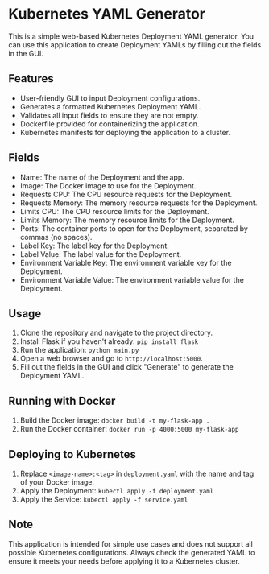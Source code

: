 # Kubernetes YAML Generator

This is a simple web-based Kubernetes Deployment YAML generator. You can use this application to create Deployment YAMLs by filling out the fields in the GUI.

## Features

- User-friendly GUI to input Deployment configurations.
- Generates a formatted Kubernetes Deployment YAML.
- Validates all input fields to ensure they are not empty.
- Dockerfile provided for containerizing the application.
- Kubernetes manifests for deploying the application to a cluster.

## Fields

- Name: The name of the Deployment and the app.
- Image: The Docker image to use for the Deployment.
- Requests CPU: The CPU resource requests for the Deployment.
- Requests Memory: The memory resource requests for the Deployment.
- Limits CPU: The CPU resource limits for the Deployment.
- Limits Memory: The memory resource limits for the Deployment.
- Ports: The container ports to open for the Deployment, separated by commas (no spaces).
- Label Key: The label key for the Deployment.
- Label Value: The label value for the Deployment.
- Environment Variable Key: The environment variable key for the Deployment.
- Environment Variable Value: The environment variable value for the Deployment.

## Usage

1. Clone the repository and navigate to the project directory.
2. Install Flask if you haven't already: `pip install flask`
3. Run the application: `python main.py`
4. Open a web browser and go to `http://localhost:5000`.
5. Fill out the fields in the GUI and click "Generate" to generate the Deployment YAML.

## Running with Docker

1. Build the Docker image: `docker build -t my-flask-app .`
2. Run the Docker container: `docker run -p 4000:5000 my-flask-app`

## Deploying to Kubernetes

1. Replace `<image-name>:<tag>` in `deployment.yaml` with the name and tag of your Docker image.
2. Apply the Deployment: `kubectl apply -f deployment.yaml`
3. Apply the Service: `kubectl apply -f service.yaml`

## Note

This application is intended for simple use cases and does not support all possible Kubernetes configurations. Always check the generated YAML to ensure it meets your needs before applying it to a Kubernetes cluster.

